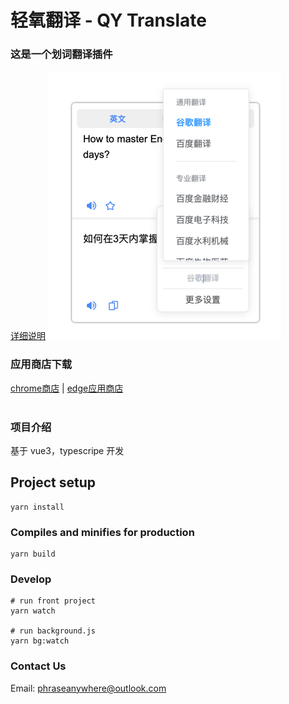 # 轻氧翻译 - QY Translate

### 这是一个划词翻译插件

[详细说明](https://github.com/Kobshobe/qy_translate/blob/main/docs/Instructions/%E4%BD%BF%E7%94%A8%E8%AF%B4%E6%98%8E(%E7%AE%80%E4%BD%93%E4%B8%AD%E6%96%87).md)
![engine](docs/images/engine.png)

### 应用商店下载
[chrome商店](https://chrome.google.com/webstore/detail/fjldhjdclpmehigldnbgbllchcjdgccc) | [edge应用商店](https://microsoftedge.microsoft.com/addons/detail/%E8%BD%BB%E6%B0%A7%E7%BF%BB%E8%AF%91/gldjnohpkhoipopkgkoepimoaoekhioo)  
&nbsp;

### 项目介绍
基于 vue3，typescripe 开发

## Project setup
```
yarn install
```

### Compiles and minifies for production
```
yarn build
```

### Develop
```
# run front project
yarn watch

# run background.js
yarn bg:watch
```

### Contact Us
Email: phraseanywhere@outlook.com



